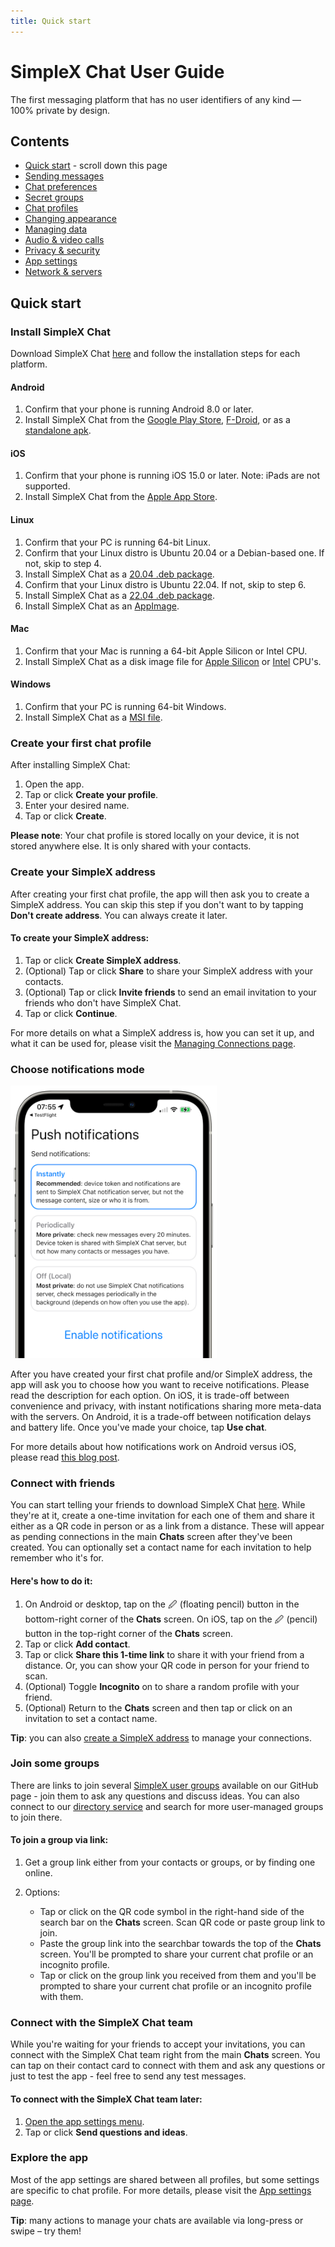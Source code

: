 ```yaml
---
title: Quick start
---
```


# SimpleX Chat User Guide

The first messaging platform that has no user identifiers of any kind — 100% private by design.

## Contents

- [Quick start](#quick-start) - scroll down this page
- [Sending messages](./send-messages.md)
- [Chat preferences](./chat-preferences.md)
- [Secret groups](./secret-groups.md)
- [Chat profiles](./chat-profiles.md)
- [Changing appearance](./changing-appearance.md)
- [Managing data](./managing-data.md)
- [Audio & video calls](./audio-video-calls.md)
- [Privacy & security](./privacy-security.md)
- [App settings](./app-settings.md)
- [Network & servers](./network-and-servers.md)

## Quick start

### Install SimpleX Chat

Download SimpleX Chat [here](https://simplex.chat/downloads/) and follow the installation steps for each platform.

#### Android

1. Confirm that your phone is running Android 8.0 or later.
2. Install SimpleX Chat from the [Google Play Store](https://play.google.com/store/apps/details?id=chat.simplex.app), [F-Droid](https://f-droid.org/en/packages/chat.simplex.app/), or as a [standalone apk](https://github.com/simplex-chat/simplex-chat/releases/latest/download/simplex.apk).

#### iOS

1. Confirm that your phone is running iOS 15.0 or later. Note: iPads are not supported.
2. Install SimpleX Chat from the [Apple App Store](https://apps.apple.com/us/app/simplex-chat/id1605771084).

#### Linux

1. Confirm that your PC is running 64-bit Linux.
2. Confirm that your Linux distro is Ubuntu 20.04 or a Debian-based one. If not, skip to step 4.
3. Install SimpleX Chat as a [20.04 .deb package](https://github.com/simplex-chat/simplex-chat/releases/latest/download/simplex-desktop-ubuntu-20_04-x86_64.deb).
4. Confirm that your Linux distro is Ubuntu 22.04. If not, skip to step 6.
5. Install SimpleX Chat as a [22.04 .deb package](https://github.com/simplex-chat/simplex-chat/releases/latest/download/simplex-desktop-ubuntu-22_04-x86_64.deb).
6. Install SimpleX Chat as an [AppImage](https://github.com/simplex-chat/simplex-chat/releases/latest/download/simplex-desktop-x86_64.AppImage).

#### Mac

1. Confirm that your Mac is running a 64-bit Apple Silicon or Intel CPU.
2. Install SimpleX Chat as a disk image file for [Apple Silicon](https://github.com/simplex-chat/simplex-chat/releases/latest/download/simplex-desktop-macos-aarch64.dmg) or [Intel](https://github.com/simplex-chat/simplex-chat/releases/latest/download/simplex-desktop-macos-x86_64.dmg) CPU's.

#### Windows

1. Confirm that your PC is running 64-bit Windows.
2. Install SimpleX Chat as a [MSI file](https://github.com/simplex-chat/simplex-chat/releases/latest/download/simplex-chat-windows-x86-64).

### Create your first chat profile

After installing SimpleX Chat:

1. Open the app.
2. Tap or click **Create your profile**.
3. Enter your desired name.
4. Tap or click **Create**.

**Please note**: Your chat profile is stored locally on your device, it is not stored anywhere else. It is only shared with your contacts.

### Create your SimpleX address

After creating your first chat profile, the app will then ask you to create a SimpleX address. You can skip this step if you don't want to by tapping **Don't create address**. You can always create it later.

#### To create your SimpleX address:

1. Tap or click **Create SimpleX address**.
2. (Optional) Tap or click **Share** to share your SimpleX address with your contacts.
3. (Optional) Tap or click **Invite friends** to send an email invitation to your friends who don't have SimpleX Chat.
4. Tap or click **Continue**.

For more details on what a SimpleX address is, how you can set it up, and what it can be used for, please visit the [Managing Connections page](#simplex-address).

### Choose notifications mode

<img src="../../blog/images/20220711-notifications.png" width="330">

After you have created your first chat profile and/or SimpleX address, the app will ask you to choose how you want to receive notifications. Please read the description for each option. On iOS, it is trade-off between convenience and privacy, with instant notifications sharing more meta-data with the servers. On Android, it is a trade-off between notification delays and battery life. Once you've made your choice, tap **Use chat**.

For more details about how notifications work on Android versus iOS, please read [this blog post](../../blog/20220404-simplex-chat-instant-notifications.md).

### Connect with friends

You can start telling your friends to download SimpleX Chat [here](https://simplex.chat/downloads/). While they're at it, create a one-time invitation for each one of them and share it either as a QR code in person or as a link from a distance. These will appear as pending connections in the main **Chats** screen after they've been created. You can optionally set a contact name for each invitation to help remember who it's for.

#### Here's how to do it:

1. On Android or desktop, tap on the 🖉 (floating pencil) button in the bottom-right corner of the **Chats** screen. On iOS, tap on the 🖉 (pencil) button in the top-right corner of the **Chats** screen.
2. Tap or click **Add contact**.
3. Tap or click **Share this 1-time link** to share it with your friend from a distance. Or, you can show your QR code in person for your friend to scan.
4. (Optional) Toggle **Incognito** on to share a random profile with your friend.
5. (Optional) Return to the **Chats** screen and then tap or click on an invitation to set a contact name.

**Tip**: you can also [create a SimpleX address](./making-connections.md#to-create-and-share-a-simplex-address) to manage your connections.

### Join some groups

There are links to join several [SimpleX user groups](../../README.md#join-user-groups) available on our GitHub page - join them to ask any questions and discuss ideas. You can also connect to our [directory service](https://simplex.chat/contact/#/?v=1-4&smp=smp%3A%2F%2Fu2dS9sG8nMNURyZwqASV4yROM28Er0luVTx5X1CsMrU%3D%40smp4.simplex.im%2FeXSPwqTkKyDO3px4fLf1wx3MvPdjdLW3%23%2F%3Fv%3D1-2%26dh%3DMCowBQYDK2VuAyEAaiv6MkMH44L2TcYrt_CsX3ZvM11WgbMEUn0hkIKTOho%253D%26srv%3Do5vmywmrnaxalvz6wi3zicyftgio6psuvyniis6gco6bp6ekl4cqj4id.onion) and search for more user-managed groups to join there.

#### To join a group via link:

1. Get a group link either from your contacts or groups, or by finding one online.

2. Options:
   
   - Tap or click on the QR code symbol in the right-hand side of the search bar on the **Chats** screen. Scan QR code or paste group link to join.
   - Paste the group link into the searchbar towards the top of the **Chats** screen. You'll be prompted to share your current chat profile or an incognito profile.
   - Tap or click on the group link you received from them and you'll be prompted to share  your current chat profile or an incognito profile with them.

### Connect with the SimpleX Chat team

While you're waiting for your friends to accept your invitations, you can connect with the SimpleX Chat team right from the main **Chats** screen. You can tap on their contact card to connect with them and ask any questions or just to test the app - feel free to send any test messages.

#### To connect with the SimpleX Chat team later:

1. [Open the app settings menu](./app-settings.md#opening-the-app-settings-menu).
2. Tap or click **Send questions and ideas**.

### Explore the app

Most of the app settings are shared between all profiles, but some settings are specific to chat profile. For more details, please visit the [App settings page](./app-settings.md).

**Tip**: many actions to manage your chats are available via long-press or swipe – try them!
